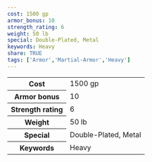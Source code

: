 ```yaml
---
cost: 1500 gp
armor_bonus: 10
strength_rating: 6
weight: 50 lb
special: Double-Plated, Metal
keywords: Heavy
share: TRUE
tags: ['Armor','Martial-Armor','Heavy']
---
```

<p><span style="overflow-x: auto;"><table><tbody><tr><th>Cost</th><td>1500 gp</td></tr><tr><th>Armor bonus</th><td>10</td></tr><tr><th>Strength rating</th><td>6</td></tr><tr><th>Weight</th><td>50 lb</td></tr><tr><th>Special</th><td>Double-Plated, Metal</td></tr><tr><th>Keywords</th><td>Heavy</td></tr></tbody></table></span></p>